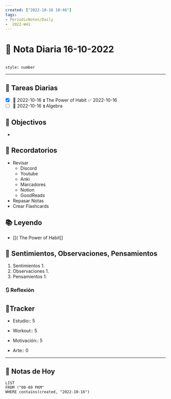 ```yaml
---
created: ["2022-10-16 10:46"]
tags:
- PeriodicNotes/Daily
-  2022-W41
---
```


# 📅 Nota Diaria  16-10-2022
```toc

style: number

```

---
## 🔷 Tareas Diarias
- [x] 📅 2022-10-16 ⏫ The Power of Habit ✅ 2022-10-16
- [ ] 📅 2022-10-16 ⏫ Algebra

## 🎯 Objectivos
- 
## 📕 Recordatorios
- Revisar
	- Discord
	- Youtube
	- Anki
	- Marcadores
	- Notion
	- GoodReads
- Repasar Notas
- Crear Flashcards

## 📚 Leyendo
- [[{ The Power of Habit]]
## 💬 Sentimientos, Observaciones, Pensamientos 
1. Sentimientos
	1. 
2. Observaciones
	1. 
3. Pensamientos
	1. 
### 🔃 Reflexión

## 🔷Tracker

- Estudio:: 5

- Workout:: 5

- Motivación:: 5

- Arte:: 0
---

## 📅 Notas de Hoy
```dataview
LIST 
FROM !"00-09 PKM" 
WHERE contains(created, "2022-10-16")
```